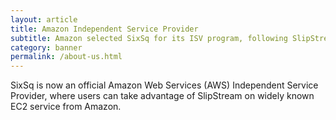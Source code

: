```yaml
---
layout: article
title: Amazon Independent Service Provider
subtitle: Amazon selected SixSq for its ISV program, following SlipStream deployment on AWS
category: banner
permalink: /about-us.html
---
```


SixSq is now an official Amazon Web Services (AWS) Independent Service Provider, where users can take advantage of SlipStream on widely known EC2 service from Amazon.  
